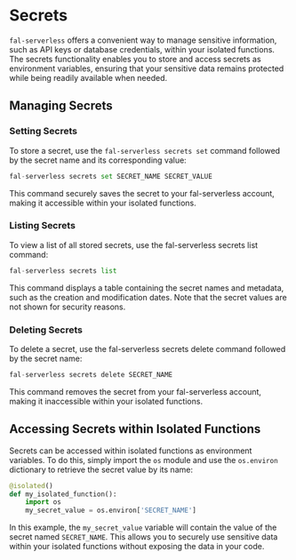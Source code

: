 # Secrets

`fal-serverless` offers a convenient way to manage sensitive information, such as API keys or database credentials, within your isolated functions. The secrets functionality enables you to store and access secrets as environment variables, ensuring that your sensitive data remains protected while being readily available when needed.

## Managing Secrets
### Setting Secrets

To store a secret, use the `fal-serverless secrets set` command followed by the secret name and its corresponding value:

```python
fal-serverless secrets set SECRET_NAME SECRET_VALUE
```

This command securely saves the secret to your fal-serverless account, making it accessible within your isolated functions.

### Listing Secrets

To view a list of all stored secrets, use the fal-serverless secrets list command:

```python
fal-serverless secrets list
```

This command displays a table containing the secret names and metadata, such as the creation and modification dates. Note that the secret values are not shown for security reasons.

### Deleting Secrets

To delete a secret, use the fal-serverless secrets delete command followed by the secret name:

```python
fal-serverless secrets delete SECRET_NAME
```

This command removes the secret from your fal-serverless account, making it inaccessible within your isolated functions.

## Accessing Secrets within Isolated Functions

Secrets can be accessed within isolated functions as environment variables. To do this, simply import the `os` module and use the `os.environ` dictionary to retrieve the secret value by its name:

```python
@isolated()
def my_isolated_function():
    import os
    my_secret_value = os.environ['SECRET_NAME']
```

In this example, the `my_secret_value` variable will contain the value of the secret named `SECRET_NAME`. This allows you to securely use sensitive data within your isolated functions without exposing the data in your code.
